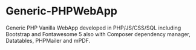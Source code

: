 # Generic-PHPWebApp
Generic PHP Vanilla WebApp developed in PHP/JS/CSS/SQL including Bootstrap and Fontawesome 5 also with Composer dependency manager, Datatables, PHPMailer and mPDF.
